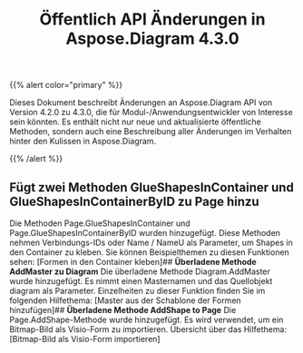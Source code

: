 ﻿---
title: Öffentlich API Änderungen in Aspose.Diagram 4.3.0
type: docs
weight: 20
url: /de/net/public-api-changes-in-aspose-diagram-4-3-0/
---
{{% alert color="primary" %}} 

Dieses Dokument beschreibt Änderungen an Aspose.Diagram API von Version 4.2.0 zu 4.3.0, die für Modul-/Anwendungsentwickler von Interesse sein könnten. Es enthält nicht nur neue und aktualisierte öffentliche Methoden, sondern auch eine Beschreibung aller Änderungen im Verhalten hinter den Kulissen in Aspose.Diagram.

{{% /alert %}} 
## **Fügt zwei Methoden GlueShapesInContainer und GlueShapesInContainerByID zu Page hinzu**
Die Methoden Page.GlueShapesInContainer und Page.GlueShapesInContainerByID wurden hinzugefügt. Diese Methoden nehmen Verbindungs-IDs oder Name / NameU als Parameter, um Shapes in den Container zu kleben. Sie können Beispielthemen zu diesen Funktionen sehen: [Formen in den Container kleben]## **Überladene Methode AddMaster zu Diagram**
Die überladene Methode Diagram.AddMaster wurde hinzugefügt. Es nimmt einen Masternamen und das Quellobjekt diagram als Parameter. Einzelheiten zu dieser Funktion finden Sie im folgenden Hilfethema: [Master aus der Schablone der Formen hinzufügen]## **Überladene Methode AddShape to Page**
Die Page.AddShape-Methode wurde hinzugefügt. Es wird verwendet, um ein Bitmap-Bild als Visio-Form zu importieren. Übersicht über das Hilfethema: [Bitmap-Bild als Visio-Form importieren]